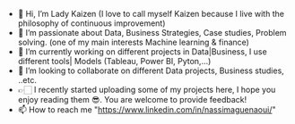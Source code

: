 - 👋 Hi, I’m Lady Kaizen (I love to call myself Kaizen because I live with the philosophy of continuous improvement) 
- 👀 I’m passionate about Data, Business Strategies, Case studies, Problem solving. (one of my main interests Machine learning & finance)
- 🌱 I’m currently working on different projects in Data|Business, I use different tools| Models (Tableau, Power BI, Pyton,...)
- 💞️ I’m looking to collaborate on different Data projects, Business studies, ..etc.
- 👉🏻 I recently started uploading some of my projects here, I hope you enjoy reading them 😎. You are welcome to provide feedback!
- 📫 How to reach me "https://www.linkedin.com/in/nassimaguenaoui/"

<!---
Kaizen184/Kaizen184 is a ✨ special ✨ repository because its `README.md` (this file) appears on your GitHub profile.
You can click the Preview link to take a look at your changes.
--->

